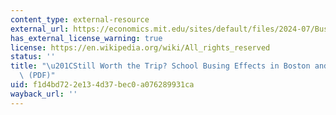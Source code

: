 ```yaml
---
content_type: external-resource
external_url: https://economics.mit.edu/sites/default/files/2024-07/Busing_Working_Paper.pdf
has_external_license_warning: true
license: https://en.wikipedia.org/wiki/All_rights_reserved
status: ''
title: "\u201CStill Worth the Trip? School Busing Effects in Boston and New York.\u201D\
  \ (PDF)"
uid: f1d4bd72-2e13-4d37-bec0-a076289931ca
wayback_url: ''
---
```

